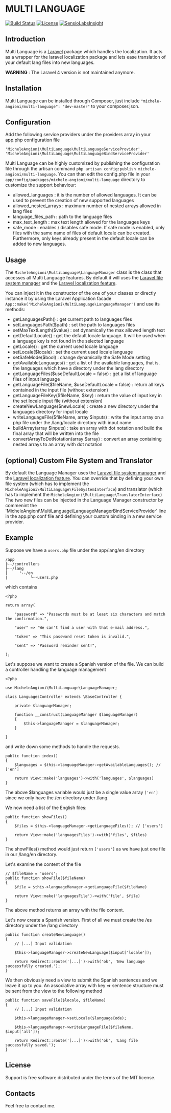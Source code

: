 # MULTI LANGUAGE

[![Build Status](https://travis-ci.org/micheleangioni/multi-language.svg)](https://travis-ci.org/micheleangioni/multi-language)
[![License](https://poser.pugx.org/michele-angioni/multi-language/license.svg)](https://packagist.org/packages/michele-angioni/multi-language)
[![SensioLabsInsight](https://insight.sensiolabs.com/projects/576a839e-7c84-4615-894a-465f30c8f881/small.png)](https://insight.sensiolabs.com/projects/576a839e-7c84-4615-894a-465f30c8f881)

## Introduction

Multi Language is a [Laravel](http://laravel.com) package which handles the localization. It acts as a wrapper for the laravel localization package and lets ease translation of your default lang files into new languages.

**WARNING** : The Laravel 4 version is not maintained anymore.

## Installation

Multi Language can be installed through Composer, just include `"michele-angioni/multi-language": "dev-master"` to your composer.json.

## Configuration

Add the following service providers under the providers array in your app.php configuration file

    'MicheleAngioni\MultiLanguage\MultiLanguageServiceProvider',
    'MicheleAngioni\MultiLanguage\MultiLanguageBindServiceProvider'

Multi Language can be highly customized by publishing the configuration file through the artisan command `php artisan config:publish michele-angioni/multi-language`. 
You can than edit the config.php file in your `app/config/packages/michele-angioni/multi-language` directory to customize the support behaviour:

- allowed_languages : it is the number of allowed languages. It can be used to prevent the creation of new supported languages
- allowed_nested_arrays : maximum number of nested arrays allowed in lang files
- language_files_path : path to the language files
- max_text_length : max text length allowed for the languages keys
- safe_mode : enables / disables safe mode. If safe mode is enabled, only files with the same name of files of default locale can be created. Furthermore, only keys already present in the default locale can be added to new languages.

## Usage

The `MicheleAngioni\MultiLanguage\LanguageManager` class is the class that accesses all Multi Language features.
By default it will uses the [Laravel file system manager](http://laravel.com/api/4.2/Illuminate/Filesystem/Filesystem.html) and the [Laravel localization feature](http://laravel.com/docs/4.2/localization).

You can inject it in the constructor of the one of your classes or directly instance it by using the Laravel Application facade `App::make('MicheleAngioni\MultiLanguage\LanguageManager')` and use its methods:

- getLanguagesPath() : get current path to languages files
- setLanguagesPath($path) : set the path to languages files
- setMaxTextLength($value) : set dynamically the max allowed length text
- getDefaultLocale() : get the default locale language. It will be used when a language key is not found in the selected language
- getLocale() : get the current used locale language
- setLocale($locale) : set the current used locale language
- setSafeMode($bool) : change dynamically the Safe Mode setting
- getAvailableLanguages() : get a list of the available languages, that is. the languages which have a directory under the lang directory
- getLanguageFiles($useDefaultLocale = false) : get a list of language files of input language
- getLanguageFile($fileName, $useDefaultLocale = false) : return all keys contained in the input file (without extension)
- getLanguageFileKey($fileName, $key) : return the value of input key in the set locale input file (without extension)
- createNewLanguage($newLocale) : create a new directory under the languages directory for input locale
- writeLanguageFile($fileName, array $inputs) : write the input array on a php file under the /lang/locale directory with input name
- buildArray(array $inputs) : take an array with dot notation and build the final array that will be written into the file
- convertArrayToDotNotation(array $array) : convert an array containing nested arrays to an array with dot notation

## (optional) Custom File System and Translator

By default the Language Manager uses the [Laravel file system manager](http://laravel.com/api/4.2/Illuminate/Filesystem/Filesystem.html) and the [Laravel localization feature](http://laravel.com/docs/4.2/localization).
You can override that by defining your own file system (which has to implement the `MicheleAngioni\MultiLanguage\FileSystemInterface`) and translator (which has to implement the `MicheleAngioni\MultiLanguage\TranslatorInterface`)
The two new files can be injected in the Language Manager constructor by commenint the 'MicheleAngioni\MultiLanguage\LanguageManagerBindServiceProvider' line in the app.php conf file and defining your custom binding in a new service provider.

## Example

Suppose we have a `users.php` file under the app/lang/en directory

    /app
    ├--/controllers
    ├--/lang
    |     └--/en
    |          └--users.php

which contains

    <?php

    return array(

        "password" => "Passwords must be at least six characters and match the confirmation.",

        "user" => "We can't find a user with that e-mail address.",

        "token" => "This password reset token is invalid.",

        "sent" => "Password reminder sent!",

    );

Let's suppose we want to create a Spanish version of the file. We can build a controller handling the language management

    <?php

    use MicheleAngioni\MultiLanguage\LanguageManager;

    class LanguagesController extends \BaseController {

        private $languageManager;

        function __construct(LanguageManager $languageManager)
        {
            $this->languageManager = $languageManager;
        }

    }

and write down some methods to handle the requests.

    public function index()
    {
        $languages = $this->languageManager->getAvailableLanguages(); // ['en']

        return View::make('languages')->with('languages', $languages)
    }

The above $languages variable would just be a single value array `['en']` since we only have the /en directory under /lang.

We now need a list of the English files:

    public function showFiles()
    {
        $files = $this->languageManager->getLanguageFiles(); // ['users']

        return View::make('languagesFiles')->with('files', $files)
    }

The showFiles() method would just return `['users']` as we have just one file in our /lang/en directory.

Let's examine the content of the file

    // $fileName = 'users';
    public function showFile($fileName)
    {
        $file = $this->languageManager->getLanguageFile($fileName)

        return View::make('languagesFile')->with('file', $file)
    }

The above method returns an array with the file content.

Let's now create a Spanish version. First of all we must create the /es directory under the /lang directory

    public function createNewLanguage()
    {
        // [...] Input validation

        $this->languageManager->createNewLanguage($input['locale']);

        return Redirect::route('[...]')->with('ok', 'New language successfully created.');
    }

We then obviously need a view to submit the Spanish sentences and we leave it up to you.
An associative array with key => sentence structure must be sent from the view to the following method

    public function saveFile($locale, $fileName)
    {
        // [...] Input validation

        $this->languageManager->setLocale($languageCode);

        $this->languageManager->writeLanguageFile($fileName, $input['all']);

        return Redirect::route('[...]')->with('ok', 'Lang file successfully saved.');
    }

## License

Support is free software distributed under the terms of the MIT license.

## Contacts

Feel free to contact me.
